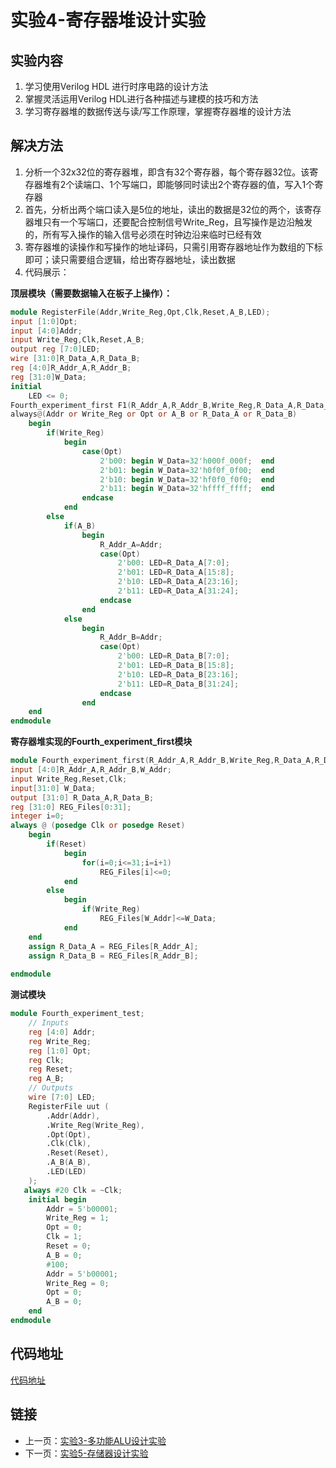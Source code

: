 # 实验4-寄存器堆设计实验

## 实验内容

1. 学习使用Verilog HDL 进行时序电路的设计方法
2. 掌握灵活运用Verilog HDL进行各种描述与建模的技巧和方法
3. 学习寄存器堆的数据传送与读/写工作原理，掌握寄存器堆的设计方法

## 解决方法

1. 分析一个32x32位的寄存器堆，即含有32个寄存器，每个寄存器32位。该寄存器堆有2个读端口、1个写端口，即能够同时读出2个寄存器的值，写入1个寄存器
2. 首先，分析出两个端口读入是5位的地址，读出的数据是32位的两个，该寄存器堆只有一个写端口，还要配合控制信号Write_Reg，且写操作是边沿触发的，所有写入操作的输入信号必须在时钟边沿来临时已经有效
3. 寄存器堆的读操作和写操作的地址译码，只需引用寄存器地址作为数组的下标即可；读只需要组合逻辑，给出寄存器地址，读出数据
4. 代码展示：

**顶层模块（需要数据输入在板子上操作）：**

```verilog
module RegisterFile(Addr,Write_Reg,Opt,Clk,Reset,A_B,LED);
input [1:0]Opt;
input [4:0]Addr;
input Write_Reg,Clk,Reset,A_B;
output reg [7:0]LED;
wire [31:0]R_Data_A,R_Data_B;
reg [4:0]R_Addr_A,R_Addr_B;
reg [31:0]W_Data;
initial
	LED <= 0;
Fourth_experiment_first F1(R_Addr_A,R_Addr_B,Write_Reg,R_Data_A,R_Data_B,Reset,Clk,Addr,W_Data);
always@(Addr or Write_Reg or Opt or A_B or R_Data_A or R_Data_B)
	begin
		if(Write_Reg)
			begin
				case(Opt)
					2'b00: begin W_Data=32'h000f_000f;  end
					2'b01: begin W_Data=32'h0f0f_0f00;  end
					2'b10: begin W_Data=32'hf0f0_f0f0;  end 
					2'b11: begin W_Data=32'hffff_ffff;  end
				endcase
			end
		else
			if(A_B)
				begin
					R_Addr_A=Addr;
					case(Opt)
						2'b00: LED=R_Data_A[7:0];
						2'b01: LED=R_Data_A[15:8];
						2'b10: LED=R_Data_A[23:16];
						2'b11: LED=R_Data_A[31:24];
					endcase
				end
			else
				begin
					R_Addr_B=Addr;
					case(Opt)
						2'b00: LED=R_Data_B[7:0];
						2'b01: LED=R_Data_B[15:8];
						2'b10: LED=R_Data_B[23:16];
						2'b11: LED=R_Data_B[31:24];
					endcase
				end
	end
endmodule

```

**寄存器堆实现的Fourth_experiment_first模块**

```verilog
module Fourth_experiment_first(R_Addr_A,R_Addr_B,Write_Reg,R_Data_A,R_Data_B,Reset,Clk,W_Addr,W_Data);
input [4:0]R_Addr_A,R_Addr_B,W_Addr;
input Write_Reg,Reset,Clk;
input[31:0] W_Data;
output [31:0] R_Data_A,R_Data_B;
reg [31:0] REG_Files[0:31];
integer i=0;
always @ (posedge Clk or posedge Reset)
	begin
		if(Reset)
			begin
				for(i=0;i<=31;i=i+1)
					REG_Files[i]<=0;
			end
		else
			begin
				if(Write_Reg)
					REG_Files[W_Addr]<=W_Data;
			end
	end
	assign R_Data_A = REG_Files[R_Addr_A];
	assign R_Data_B = REG_Files[R_Addr_B];
	
endmodule
```

**测试模块**

```verilog
module Fourth_experiment_test;
	// Inputs
	reg [4:0] Addr;
	reg Write_Reg;
	reg [1:0] Opt;
	reg Clk;
	reg Reset;
	reg A_B;
	// Outputs
	wire [7:0] LED;
	RegisterFile uut (
		.Addr(Addr), 
		.Write_Reg(Write_Reg), 
		.Opt(Opt), 
		.Clk(Clk), 
		.Reset(Reset), 
		.A_B(A_B), 
		.LED(LED)
	);
   always #20 Clk = ~Clk;
	initial begin
		Addr = 5'b00001;
		Write_Reg = 1;
		Opt = 0;
		Clk = 1;
		Reset = 0;
		A_B = 0;
		#100;
      	Addr = 5'b00001;
		Write_Reg = 0;
		Opt = 0;
		A_B = 0; 
	end
endmodule
```

## 代码地址

[代码地址](../Fourth_experiment)

## 链接

* 上一页：[实验3-多功能ALU设计实验](./Third_experiment.md)
* 下一页：[实验5-存储器设计实验](./Fifth_experiment.md)